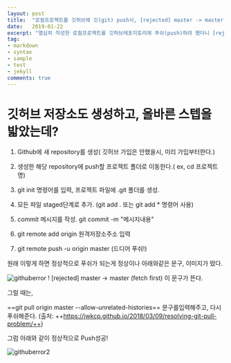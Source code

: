 ```yaml
---
layout: post
title:  "로컬프로젝트를 깃허브에 깃(git) push시, [rejected] master -> master (non-fast-forward)에러가 뜰 때"
date:   2019-01-22
excerpt: "열심히 작성한 로컬프로젝트를 깃허브레포지토리에 푸쉬(push)하려 했더니 [rejected] master -> master (non-fast-forward)라는 문구와 함께 푸쉬실패시, 다음과 같이 행동하세요"
tag:
- markdown
- syntax
- sample
- test
- jekyll
comments: true
---
```

# 깃허브 저장소도 생성하고, 올바른 스텝을 밟았는데?


1) Github에 새 repository를 생성( 깃허브 가입은 안했을시, 미리 가입부터한다.)

2) 생성한 해당 repository에 push할 프로젝트 폴더로 이동한다.( ex, cd 프로젝트명)

3) git init 명령어를 입력, 프로젝트 파일에 .git 폴더를 생성.

4) 모든 파일 staged단계로 추가. (git add .     또는 git add * 명령어 사용)

5) commit 메시지를 작성. git commit -m "메시지내용"


6)  git remote add origin 원격저장소주소 입력

7) git remote push -u origin master (드디어 푸쉬!)

원래 이렇게 하면 정상적으로 푸쉬가 되는게 정상이나 아래와같은 문구, 이미지가 떴다.

![githuberror](https://user-images.githubusercontent.com/30023840/51634455-9f05f000-1f97-11e9-96b5-8b7f034392bd.JPG)
 ! [rejected]        master -> master (fetch first)
이 문구가 뜬다.


그럴 때는, 

==git pull origin master --allow-unrelated-histories==
문구를입력해주고, 다시 푸쉬해준다.
(출처: ++https://jwkcp.github.io/2018/03/09/resolving-git-pull-problem/++)

그럼 아래와 같이 정상적으로 Push성공!

![githuberror2](https://user-images.githubusercontent.com/30023840/51634483-afb66600-1f97-11e9-8d48-295dc4b9d6ad.JPG)




